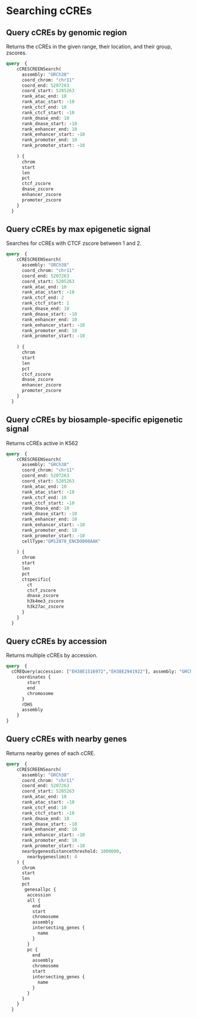 # Searching cCREs

## Query cCREs by genomic region 

Returns the cCREs in the given range, their location, and their group, zscores.

```graphql
query  {
    cCRESCREENSearch(
      assembly: "GRCh38"      
      coord_chrom: "chr11"
      coord_end: 5207263
      coord_start: 5205263   
      rank_atac_end: 10
      rank_atac_start: -10
      rank_ctcf_end: 10
      rank_ctcf_start: -10
      rank_dnase_end: 10
      rank_dnase_start: -10
      rank_enhancer_end: 10
      rank_enhancer_start: -10
      rank_promoter_end: 10
      rank_promoter_start: -10
     
    ) {
      chrom
      start
      len
      pct     
      ctcf_zscore
      dnase_zscore
      enhancer_zscore
      promoter_zscore          
    }
  }
```

## Query cCREs by max epigenetic signal

Searches for cCREs with CTCF zscore between 1 and 2.

```graphql
query  {
    cCRESCREENSearch(
      assembly: "GRCh38"      
      coord_chrom: "chr11"
      coord_end: 5207263
      coord_start: 5205263   
      rank_atac_end: 10
      rank_atac_start: -10
      rank_ctcf_end: 2
      rank_ctcf_start: 1
      rank_dnase_end: 10
      rank_dnase_start: -10
      rank_enhancer_end: 10
      rank_enhancer_start: -10
      rank_promoter_end: 10
      rank_promoter_start: -10
     
    ) {
      chrom
      start
      len
      pct     
      ctcf_zscore
      dnase_zscore
      enhancer_zscore
      promoter_zscore          
    }
  }
```

## Query cCREs by biosample-specific epigenetic signal

Returns cCREs active in K562 
```graphql
query  {
    cCRESCREENSearch(
      assembly: "GRCh38"      
      coord_chrom: "chr11"
      coord_end: 5207263
      coord_start: 5205263   
      rank_atac_end: 10
      rank_atac_start: -10
      rank_ctcf_end: 10
      rank_ctcf_start: -10
      rank_dnase_end: 10
      rank_dnase_start: -10
      rank_enhancer_end: 10
      rank_enhancer_start: -10
      rank_promoter_end: 10
      rank_promoter_start: -10
      cellType:"GM12878_ENCDO000AAK"
     
    ) {
      chrom    
      start
      len
      pct     
      ctspecific{
        ct
        ctcf_zscore
        dnase_zscore
        h3k4me3_zscore
        h3k27ac_zscore
      }         
    }
  }
```

## Query cCREs by accession

Returns multiple cCREs by accession.

```graphql
query  { 
  cCREQuery(accession: ["EH38E1516972","EH38E2941922"], assembly: "GRCh38") { 
    coordinates {
        start
        end
        chromosome
      } 
      rDHS
      assembly
    }
}
```

## Query cCREs with nearby genes

Returns nearby genes of each cCRE.
```graphql
query  {
    cCRESCREENSearch(
      assembly: "GRCh38"      
      coord_chrom: "chr11"
      coord_end: 5207263
      coord_start: 5205263   
      rank_atac_end: 10
      rank_atac_start: -10
      rank_ctcf_end: 10
      rank_ctcf_start: -10
      rank_dnase_end: 10
      rank_dnase_start: -10
      rank_enhancer_end: 10
      rank_enhancer_start: -10
      rank_promoter_end: 10
      rank_promoter_start: -10
      nearbygenesdistancethreshold: 1000000,
  		nearbygeneslimit: 4
    ) {
      chrom    
      start
      len
      pct     
       genesallpc {
        accession
        all {
          end
          start
          chromosome
          assembly
          intersecting_genes {
            name
          }
        }
        pc {
          end
          assembly
          chromosome
          start
          intersecting_genes {
            name
          }
        }
      }     
    }
  }
```

<br />